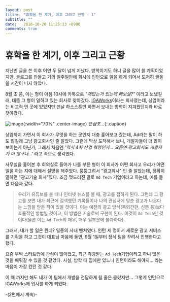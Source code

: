 ```yaml
---
layout: post
title:  "휴학을 한 계기, 이후 그리고 근황 - 1"
subtitle: ""
date:   2018-10-20 11:25:13 +0900
comments: true
---
```


휴학을 한 계기, 이후 그리고 근황
===

지난번 글을 쓴 이후 어연 두 달이 넘게 지났다. 방학이기도 하니 글을 많이 쓸 계획이었지만, 블로그를 만들고 거의 일주일만에 회사에 인턴으로 일을 하게 되어서 도저히 글을 쓸 시간이 나지 않았다.

8월 초 쯤, 아는 형이 아침 10시에 카톡으로 _"재밌는거 있는데 해보실?"_ 이라고 보냈길래, 대뜸 그 형이 일하고 있는 회사로 찾아갔다. [IGAWorks](http://www.igaworks.com)이라는 회사였는데, 상암이라는 비교적 먼 곳에 있었지만 맨날 하스스톤만 하면서 보내는 방학이 지겨웠던지라 바로 찾아갔다.

![image](https://user-images.githubusercontent.com/39009836/47250708-636ffd00-d461-11e8-957d-4f98b58b5f06.png){:width="70%" .center-image}
*뜬금포...*{:.caption}

상암까지 가면서 이 회사가 무엇을 하는 곳인지 대충 훑어보고 갔는데, Ad라는 말이 하도 많길래 그냥 광고회사인 줄 알았다. 그런데 막상 도착해서 보니, 개발자들이 더 많이 보이는게 아닌가, 그래서 처음엔 _'역시 4차 산업 혁명인가... 요즘엔 광고회사도 개발자가 더 많구나...'_ 라고 속으로 생각했다.

사무실을 훑어본 후 회의실로 들어가 나를 부른 형이 이 회사가 어떤 회사고 우리가 어떤 일을 하는 지에 대해서 설명을 해주었다. 뭉뚱그려서 "광고회사" 인 줄 알았는데, 정확히 말하면 "광고기술 회사"였다. 조금 멋드러진 말로 `Ad Tech` 기업이라고 하는데, 예를 들면 다음과 같다.

> 우리가 유튜브를 볼 때나 인터넷 뉴스를 볼 때, 광고를 접하게 된다. 그런데 그 광고를 보면 내가 최근에 검색했던 기록들이나 나의 관심사에 맞춘 광고가 나온다는 느낌을 받은 적이 있을 것이다. 이는 예전의 광고 방식(옥외간판, 신문 등)보다 효율적인 방법일 것이고, 이 방법은 기술로써 구현이 된다. 이것이 `Ad Tech`인 것이다(물론 이는 `Ad Tech`의 매우, 매우 일부분에 불과하다).

그래서, 내가 할 일은 뭔데? 일종의 사내 벤처였다. 인턴 세 명이서 새로운 광고 서비스를 기획을 하고 그것이 대표님 마음에 들면, 9월 1일부터 정식 팀을 꾸려서 진행한다고 했다.

요즘 부쩍 스타트업에 관심이 많아졌고, 최근 각광받는 `Ad Tech`기업이라고 하니 많은 것을 배워갈 수 있을 것 같았다. 사실, 방학 때 집에만 있느니 인턴이라도 해야지... 라는 마음이 가장 컸던 것 같다.

이 때 까지만 해도 내가 이 팀에서 개발을 전담하게 될 줄은 몰랐지만... 그렇게 인턴으로 IGAWorks에 입사를 하게 되었다.

-(2편에서 계속)-
